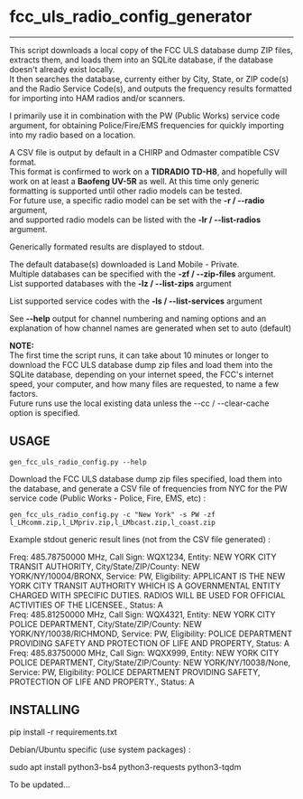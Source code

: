 # fcc_uls_radio_config_generator
--------------

This script downloads a local copy of the FCC ULS database dump ZIP files, extracts them, and loads them into an SQLite database, if the database doesn't already exist locally.\
It then searches the database, currenty either by City, State, or ZIP code(s) and the Radio Service Code(s), and outputs the frequency results formatted for importing into HAM radios and/or scanners.

I primarily use it in combination with the PW (Public Works) service code argument, for obtaining Police/Fire/EMS frequencies for quickly importing into my radio based on a location. 

A CSV file is output by default in a CHIRP and Odmaster compatible CSV format.\
This format is confirmed to work on a **TIDRADIO TD-H8**, and hopefully will work on at least a **Baofeng UV-5R** as well.
At this time only generic formatting is supported until other radio models can be tested.\
For future use, a specific radio model can be set with the **-r / --radio** argument,\
and supported radio models can be listed with the **-lr / --list-radios** argument.

Generically formated results are displayed to stdout.

The default database(s) downloaded is Land Mobile - Private.\
Multiple databases can be specified with the **-zf / --zip-files** argument.\
List supported databases with the **-lz / --list-zips** argument

List supported service codes with the **-ls / --list-services** argument

See **--help** output for channel numbering and naming options and an explanation of how channel names are generated when set to auto (default)

**NOTE:**\
  The first time the script runs, it can take about 10 minutes or longer to download the FCC ULS database dump zip files and load them into the SQLite database, depending on your internet speed, the FCC's internet speed, your computer, and how many files are requested, to name a few factors.\
  Future runs use the local existing data unless the --cc / --clear-cache option is specified.

USAGE
-----
    gen_fcc_uls_radio_config.py --help

Download the FCC ULS database dump zip files specified, load them into the database, and generate a CSV file of frequencies from NYC for the PW service code (Public Works - Police, Fire, EMS, etc) :

    gen_fcc_uls_radio_config.py -c "New York" -s PW -zf l_LMcomm.zip,l_LMpriv.zip,l_LMbcast.zip,l_coast.zip

Example stdout generic result lines (not from the CSV file generated) :

Freq: 485.78750000 MHz, Call Sign: WQX1234, Entity: NEW YORK CITY TRANSIT AUTHORITY, City/State/ZIP/County: NEW YORK/NY/10004/BRONX, Service: PW, Eligibility: APPLICANT IS THE NEW YORK CITY TRANSIT AUTHORITY WHICH IS A GOVERNMENTAL ENTITY CHARGED WITH SPECIFIC DUTIES. RADIOS WILL BE USED FOR OFFICIAL ACTIVITIES OF THE LICENSEE., Status: A\
Freq: 485.81250000 MHz, Call Sign: WQX4321, Entity: NEW YORK CITY POLICE DEPARTMENT, City/State/ZIP/County: NEW YORK/NY/10038/RICHMOND, Service: PW, Eligibility: POLICE DEPARTMENT PROVIDING SAFETY AND PROTECTION OF LIFE AND PROPERTY, Status: A\
Freq: 485.83750000 MHz, Call Sign: WQXX999, Entity: NEW YORK CITY POLICE DEPARTMENT, City/State/ZIP/County: NEW YORK/NY/10038/None, Service: PW, Eligibility: POLICE DEPARTMENT PROVIDING SAFETY, PROTECTION OF LIFE AND PROPERTY., Status: A

INSTALLING
-----------------------

pip install -r requirements.txt

Debian/Ubuntu specific (use system packages) : 

sudo apt install python3-bs4 python3-requests python3-tqdm

To be updated...

